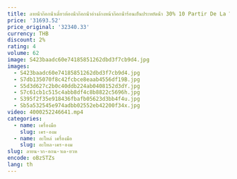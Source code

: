 ```yaml
---
title: ลายน้ําก๊อกน้ําเดี่ยวห้องน้ําก๊อกน้ําอ่างล้างหน้าก๊อกน้ําร้อนเย็นประหยัดน้ํา 30% 10 Partir De La Venta
price: '31693.52'
price_original: '32340.33'
currency: THB
discount: 2%
rating: 4
volume: 62
image: S423baadc60e74185851262dbd3f7cb9d4.jpg
images:
  - S423baadc60e74185851262dbd3f7cb9d4.jpg
  - S7db135070f8c42fcbce8eaab4556df19B.jpg
  - S5d3d627c2b0c40ddb224ab0408152d3dY.jpg
  - S7c61cb1c515c4abb8df4c8b8822c5696h.jpg
  - S395f2f35e918436fbafb05623d3bb4f4u.jpg
  - Sb5a532545e974adbb02552eb42200f34x.jpg
video: 4000252246641.mp4
categories:
  - name: เครื่องมือ
    slug: เคร-องม
  - name: อะไหล่ เครื่องมือ
    slug: อะไหล-เคร-องม
slug: ลายน-าก-อกน-าเด-ยวห
encode: oBzSTZs
lang: th
---
```

  